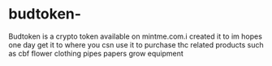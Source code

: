 # budtoken-
Budtoken is a crypto token available on mintme.com.i created it to im hopes one day get it to where you csn use  it to purchase thc related products such as cbf flower clothing pipes papers grow equipment 

